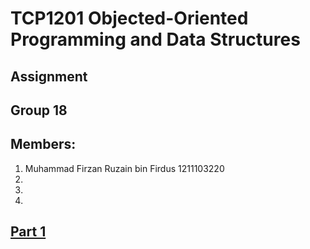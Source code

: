 # TCP1201 Objected-Oriented Programming and Data Structures
## Assignment
## Group 18
## Members:
1. Muhammad Firzan Ruzain bin Firdus 1211103220
2.
3.
4.
## [Part 1](https://github.com/firzanruzain/TCP1201-OOPDS-G18/blob/main/PART1.md#part-1)
